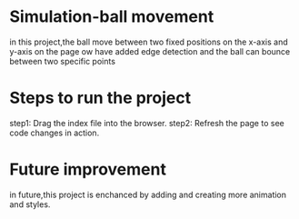 # Simulation-ball movement
in this project,the ball move between two fixed positions on the x-axis and y-axis on the page ow have added edge detection and the ball can bounce between two specific points
# Steps to run the project
step1: Drag the index file into the browser.
step2: Refresh the page to see code changes in action.
# Future improvement
in future,this project is enchanced by adding and creating more animation and styles.
